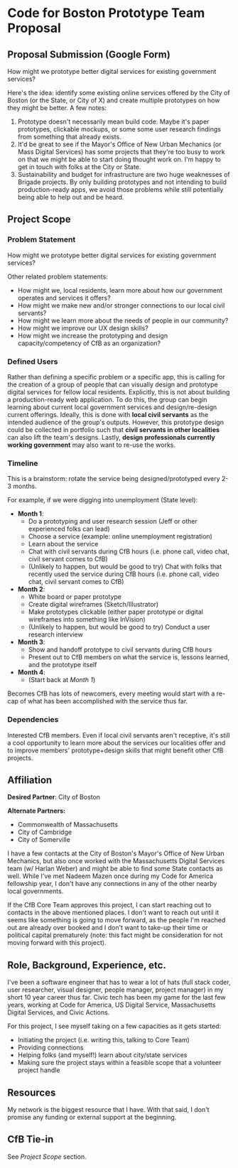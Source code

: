 # Code for Boston Prototype Team Proposal

## Proposal Submission (Google Form)
How might we prototype better digital services for existing government services? 

Here's the idea: identify some existing online services offered by the City of Boston (or the State, or City of X) and create multiple prototypes on how they might be better. A few notes: 

1. Prototype doesn't necessarily mean build code. Maybe it's paper prototypes, clickable mockups, or some some user research findings from something that already exists.
2. It'd be great to see if the Mayor's Office of New Urban Mechanics (or Mass Digital Services) has some projects that they're too busy to work on that we might be able to start doing thought work on. I'm happy to get in touch with folks at the City or State.
3. Sustainability and budget for infrastructure are two huge weaknesses of Brigade projects. By only building prototypes and not intending to build production-ready apps, we avoid those problems while still potentially being able to help out and be heard.

## Project Scope
### Problem Statement
How might we prototype better digital services for existing government services?

Other related problem statements:
- How might we, local residents, learn more about how our government operates and services it offers?
- How might we make new and/or stronger connections to our local civil servants?
- How might we learn more about the needs of people in our community?
- How might we improve our UX design skills?
- How might we increase the prototyping and design capacity/competency of CfB as an organization?

### Defined Users
Rather than defining a specific problem or a specific app, this is calling for the creation of a group of people that can visually design and prototype digital services for fellow local residents. Explicitly, this is not about building a production-ready web application. To do this, the group can begin learning about current local government services and design/re-design current offerings. Ideally, this is done with **local civil servants** as the intended audience of the group's outputs. However, this prototype design could be collected in portfolio such that **civil servants in other localities** can also lift the team's designs. Lastly, **design professionals currently working government** may also want to re-use the works.

### Timeline
This is a brainstorm: rotate the service being designed/prototyped every 2-3 months.

For example, if we were digging into unemployment (State level):

- **Month 1**: 
	- Do a prototyping and user research session (Jeff or other experienced folks can lead)
	- Choose a service (example: online unemployment registration)
	- Learn about the service
	- Chat with civil servants during CfB hours (i.e. phone call, video chat, civil servant comes to CfB)
	- (Unlikely to happen, but would be good to try) Chat with folks that recently used the service  during CfB hours (i.e. phone call, video chat, civil servant comes to CfB)
- **Month 2**:
	- White board or paper prototype
	- Create digital wireframes (Sketch/Illustrator)
	- Make prototypes clickable (either paper prototype or digital wireframes into something like InVision)
	-  (Unlikely to happen, but would be good to try)  Conduct a user research interview
- **Month 3**:
	- Show and handoff prototype to civil servants during CfB hours
	- Present out to CfB members on what the service is, lessons learned, and the prototype itself
- **Month 4**:
	- (Start back at *Month 1*)

Becomes CfB has lots of newcomers, every meeting would start with a re-cap of what has been accomplished with the service thus far.

### Dependencies
Interested CfB members. Even if local civil servants aren't receptive, it's still a cool opportunity to learn more about the services our localities offer and to improve members' prototype+design skills that might benefit other CfB projects.

## Affiliation
**Desired Partner**: City of Boston

**Alternate Partners:**
- Commonwealth of Massachusetts
- City of Cambridge
- City of Somerville

I have a few contacts at the City of Boston's Mayor's Office of New Urban Mechanics, but also once worked with the Massachusetts Digital Services team (w/ Harlan Weber) and might be able to find some State contacts as well. While I've met Nadeem Mazen once during my Code for America fellowship year, I don't have any connections in any of the other nearby local governments.

If the CfB Core Team approves this project, I can start reaching out to contacts in the above mentioned places. I don't want to reach out until it seems like something is going to move forward, as the people I'm reached out are already over booked and I don't want to take-up their time or political capital prematurely (note: this fact might be consideration for not moving forward with this project).

## Role, Background, Experience, etc.
I've been a software engineer that has to wear a lot of hats (full stack coder, user researcher, visual designer, people manager, project manager) in my short 10 year career thus far. Civic tech has been my game for the last few years, working at Code for America, US Digital Service, Massachusetts Digital Services, and Civic Actions.

For this project, I see myself taking on a few capacities as it gets started:
- Initiating the project (i.e. writing this, talking to Core Team)
- Providing connections 
- Helping folks (and myself!) learn about city/state services
- Making sure the project stays within a feasible scope that a volunteer project handle

## Resources
My network is the biggest resource that I have. With that said, I don't promise any funding or external support at the beginning.

## CfB Tie-in
See *Project Scope* section.
